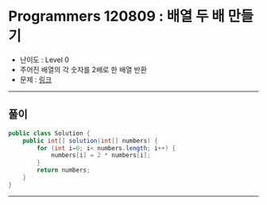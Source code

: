 # Programmers 120809 : 배열 두 배 만들기
- 난이도 : Level 0
- 주어진 배열의 각 숫자를 2배로 한 배열 반환
- 문제 : [링크](https://school.programmers.co.kr/learn/courses/30/lessons/120809)

---

## 풀이
```java
public class Solution {
    public int[] solution(int[] numbers) {
        for (int i=0; i< numbers.length; i++) {
            numbers[i] = 2 * numbers[i];
        }
        return numbers;
    }
}
```

---
